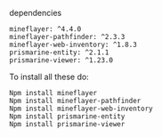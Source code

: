 dependencies

    mineflayer: ^4.4.0
    mineflayer-pathfinder: ^2.3.3
    mineflayer-web-inventory: ^1.8.3
    prismarine-entity: ^2.1.1
    prismarine-viewer: ^1.23.0
    
To install all these do:

    Npm install mineflayer
    Npm install mineflayer-pathfinder
    Npm install mineflayer-web-inventory
    Npm install prismarine-entity
    Npm install prismarine-viewer

